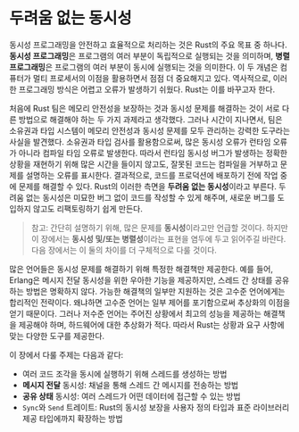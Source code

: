# 두려움 없는 동시성

동시성 프로그래밍을 안전하고 효율적으로 처리하는 것은 Rust의 주요 목표 중 하나다. **동시성 프로그래밍**은 프로그램의 여러 부분이 독립적으로 실행되는 것을 의미하며, **병렬 프로그래밍**은 프로그램의 여러 부분이 동시에 실행되는 것을 의미한다. 이 두 개념은 컴퓨터가 멀티 프로세서의 이점을 활용하면서 점점 더 중요해지고 있다. 역사적으로, 이러한 프로그래밍 방식은 어렵고 오류가 발생하기 쉬웠다. Rust는 이를 바꾸고자 한다.

처음에 Rust 팀은 메모리 안전성을 보장하는 것과 동시성 문제를 해결하는 것이 서로 다른 방법으로 해결해야 하는 두 가지 과제라고 생각했다. 그러나 시간이 지나면서, 팀은 소유권과 타입 시스템이 메모리 안전성과 동시성 문제를 모두 관리하는 강력한 도구라는 사실을 발견했다. 소유권과 타입 검사를 활용함으로써, 많은 동시성 오류가 런타임 오류가 아니라 컴파일 타임 오류로 발생한다. 따라서 런타임 동시성 버그가 발생하는 정확한 상황을 재현하기 위해 많은 시간을 들이지 않고도, 잘못된 코드는 컴파일을 거부하고 문제를 설명하는 오류를 표시한다. 결과적으로, 코드를 프로덕션에 배포하기 전에 작업 중에 문제를 해결할 수 있다. Rust의 이러한 측면을 **두려움 없는 동시성**이라고 부른다. 두려움 없는 동시성은 미묘한 버그 없이 코드를 작성할 수 있게 해주며, 새로운 버그를 도입하지 않고도 리팩토링하기 쉽게 만든다.

> 참고: 간단히 설명하기 위해, 많은 문제를 **동시성**이라고만 언급할 것이다. 하지만 이 장에서는 **동시성 및/또는 병렬성**이라는 표현을 염두에 두고 읽어주길 바란다. 다음 장에서는 이 둘의 차이를 더 구체적으로 다룰 것이다.

많은 언어들은 동시성 문제를 해결하기 위해 특정한 해결책만 제공한다. 예를 들어, Erlang은 메시지 전달 동시성을 위한 우아한 기능을 제공하지만, 스레드 간 상태를 공유하는 방법은 명확하지 않다. 가능한 해결책의 일부만 지원하는 것은 고수준 언어에게는 합리적인 전략이다. 왜냐하면 고수준 언어는 일부 제어를 포기함으로써 추상화의 이점을 얻기 때문이다. 그러나 저수준 언어는 주어진 상황에서 최고의 성능을 제공하는 해결책을 제공해야 하며, 하드웨어에 대한 추상화가 적다. 따라서 Rust는 상황과 요구 사항에 맞는 다양한 도구를 제공한다.

이 장에서 다룰 주제는 다음과 같다:

- 여러 코드 조각을 동시에 실행하기 위해 스레드를 생성하는 방법
- **메시지 전달** 동시성: 채널을 통해 스레드 간 메시지를 전송하는 방법
- **공유 상태** 동시성: 여러 스레드가 어떤 데이터에 접근할 수 있는 방법
- `Sync`와 `Send` 트레이트: Rust의 동시성 보장을 사용자 정의 타입과 표준 라이브러리 제공 타입에까지 확장하는 방법


